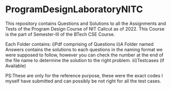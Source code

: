 # ProgramDesignLaboratoryNITC

This repository contains Questions and Solutions to all the Assignments and Tests of the Program Design Course of NIT Calicut as of 2022.
This Course is the part of Semester-III of the BTech CSE Course.

Each Folder contains:
i)Pdf comprising of Questions
ii)A Folder named Answers contains the solutions to each questions in the naming format we were supposed to follow, however you can check the number at the
   end of the file name to determine the solution to the right problem.
iii)Testcases (if Available)


PS:These are only for the reference purpose, these were the exact codes I myself have submitted and can possibly be not right for all the test cases.
